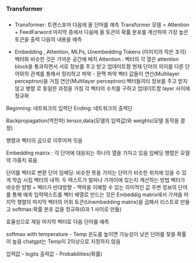 ### Transformer
##### 
- Transformer: 트랜스포머 다음에 올 단어를 예측
Transformer 모델 = Attention + FeedFarword
마지막 층에서 다음에 올 토큰의 확률 분포를 계산하여 가장 높은 토큰을 출력
다음의 내용을 예측


- Embedding , Attention, MLPs, Unembedding
Tokens (이미지의 작은 조각)
벡터화
비슷한 것은 가까운 공간에 배치
Attention : 벡터의 각 열은 attention block을 통과하면서 서로 정보를 주고 받고 업데이트함 
현재 단어의 의미를 다른 단어와의 관계를 통해서 정리하고 파악 - 문맥 파악 
벡터 값들이 연산(Multilayer perceptron)을 거침
연산(Multilayer perceptron):벡터들끼리 정보를 주고 받지 않고 병렬 로 동일한 과정을 거침
각 벡터의 수치를 구하고 업데이트함
layer 사이에 정규화

Beginning: 네트워크의 입력단
Ending: 네트워크의 출력단

Backpropagation(역전파)
tensor,data(모델의 입력값)와 weights(모델 동작을 결정)

행렬과 벡터의 곱으로 이루어져 잇음

Embedding matrix : 각 단어에 대응되는 하나의 열을 가지고 있음
                           임베딩 행렬은 모델의 가중치 묶음
                           

단어를 벡터로 변환
단어 임베딩: 비슷한 뜻을 가지는 단어가 비슷한 위치에 있을 수 있게 학습 시킴
벡터의 내적: 두 텍스트가 얼마나 가까이에 있는지 계산하는 방법
벡터가 비슷한 방향 +
벡터가 반대방향 -
맥락을 이해할 수 있는 의미적인 값
주변 정보의 단어를 통해 예측
입력텍스트를 벡터 배열로 만드는 것은 Embeddig matrix에서 가져옴
마지막 행렬의 마지막 벡터의 어휘 토큰(Unembedding matrix)을 곱해서 리스트로 만들고 
softmax:확률 분포 값을 정규화(0과 1 사이로 만듦)

효율성으로 제일 마지막 벡터로 다음 단어를 예측

softmax with temperature - Temp
온도를 높이면 가능성이 낮은 단어를 찾을 확률이 높음
chatgpt는 Temp이 2이상으로 지정하지 않음

입력값 - logits 출력값 - Probabilities(확률)

